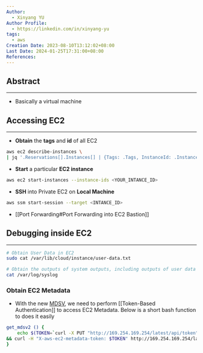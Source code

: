 ```yaml
---
Author:
  - Xinyang YU
Author Profile:
  - https://linkedin.com/in/xinyang-yu
tags:
  - aws
Creation Date: 2023-08-10T13:12:02+08:00
Last Date: 2024-01-25T17:31:00+08:00
References: 
---
```

## Abstract
---
- Basically a virtual machine 


## Accessing EC2
---
- **Obtain** the **tags** and **id** of all EC2
```bash
aws ec2 describe-instances \
| jq '.Reservations[].Instances[] | {Tags: .Tags, InstanceId: .InstanceId}'
```

- **Start** a particular **EC2 instance**
```bash
aws ec2 start-instances --instance-ids <YOUR_INTANCE_ID>
```

- **SSH** into Private EC2 on **Local Machine**
```bash
aws ssm start-session --target <INTANCE_ID>
```

- [[Port Forwarding#Port Forwarding into EC2 Bastion]]

## Debugging inside EC2
---
```bash title="Cheatsheet"
# Obtain User Data in EC2
sudo cat /var/lib/cloud/instance/user-data.txt

# Obtain the outputs of system outputs, including outputs of user data
cat /var/log/syslog
```


### Obtain EC2 Metadata
- With the new [MDSV](https://docs.aws.amazon.com/AWSEC2/latest/UserGuide/configuring-instance-metadata-service.html), we need to perform [[Token-Based Authentication]] to access EC2 Metadata. Below is a short bash function to does it easily
```bash
get_mdsv2 () {
	echo $(TOKEN=`curl -X PUT "http://169.254.169.254/latest/api/token" -H "X-aws-ec2-metadata-token-ttl-seconds: 21600" 2>/dev/null` \
&& curl -H "X-aws-ec2-metadata-token: $TOKEN" http://169.254.169.254/latest/meta-data/${1} 2>/dev/null)
}
```
